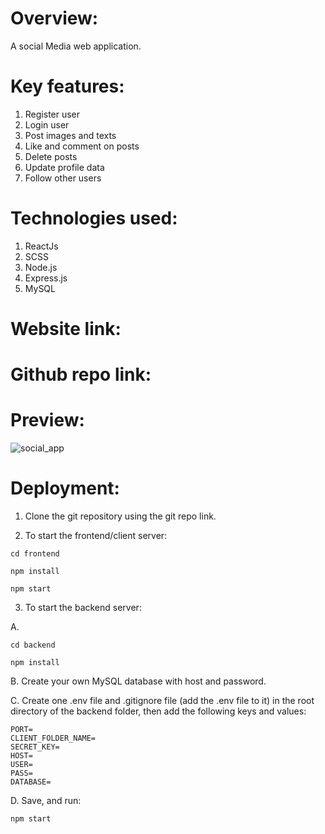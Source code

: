 # Overview:

A social Media web application.

# Key features:

1. Register user
2. Login user
3. Post images and texts
4. Like and comment on posts
5. Delete posts
6. Update profile data
7. Follow other users

# Technologies used:

1. ReactJs
2. SCSS
3. Node.js
4. Express.js
5. MySQL

# Website link:

# Github repo link:

# Preview:

![social_app](https://github.com/Sunirmal10/Social-App/assets/119140881/f857a1ef-d48b-4d8f-9935-01feec7dab0d)


# Deployment:

1. Clone the git repository using the git repo link.

2. To start the frontend/client server:

 ```
cd frontend
```

```
npm install
```

```
npm start
```

3. To start the backend server:

A. 

```
cd backend
```

```
npm install
```

B. Create your own MySQL database with host and password.

C. Create one .env file and .gitignore file (add the .env file to it) in the root directory of the backend folder, then add the following keys and values:

```
PORT=
CLIENT_FOLDER_NAME=
SECRET_KEY=
HOST=
USER=
PASS=
DATABASE=
```
D. Save, and run:

```
npm start
```

